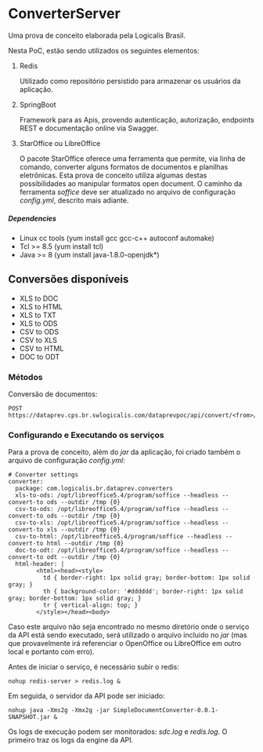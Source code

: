 # ConverterServer

Uma prova de conceito elaborada pela Logicalis Brasil.

Nesta PoC, estão sendo utilizados os seguintes elementos:

1. Redis

   Utilizado como repositório persistido para armazenar os usuários da aplicação.
      
2. SpringBoot

   Framework para as Apis, provendo autenticação, autorização, endpoints REST e documentação online via Swagger.
   
3. StarOffice ou LibreOffice

   O pacote StarOffice oferece uma ferramenta que permite, via linha de comando, converter alguns formatos de documentos e planilhas eletrônicas. Esta prova de conceito utiliza algumas destas possibilidades ao manipular formatos open document. O caminho da ferramenta _soffice_ deve ser atualizado no arquivo de configuração _config.yml_, descrito mais adiante.


##### Dependencies
* Linux cc tools (yum install gcc gcc-c++ autoconf automake)
* Tcl >= 8.5 (yum install tcl)
* Java >= 8 (yum install java-1.8.0-openjdk*)


## Conversões disponíveis

* XLS to DOC
* XLS to HTML
* XLS to TXT
* XLS to ODS
* CSV to ODS
* CSV to XLS
* CSV to HTML
* DOC to ODT

### Métodos

Conversão de documentos:

	POST https://dataprev.cps.br.swlogicalis.com/dataprevpoc/api/convert/<from>/<to>
	

### Configurando e Executando os serviços

Para a prova de conceito, além do _jar_ da aplicação, foi criado também o arquivo de configuração _config.yml_:


    # Converter settings
    converter:
      package: com.logicalis.br.dataprev.converters
      xls-to-ods: /opt/libreoffice5.4/program/soffice --headless --convert-to ods --outdir /tmp {0}
      csv-to-ods: /opt/libreoffice5.4/program/soffice --headless --convert-to ods --outdir /tmp {0}
      csv-to-xls: /opt/libreoffice5.4/program/soffice --headless --convert-to xls --outdir /tmp {0}
      csv-to-html: /opt/libreoffice5.4/program/soffice --headless --convert-to html --outdir /tmp {0}
      doc-to-odt: /opt/libreoffice5.4/program/soffice --headless --convert-to odt --outdir /tmp {0}
      html-header: |
            <html><head><style>
              td { border-right: 1px solid gray; border-bottom: 1px solid gray; }
              th { background-color: '#dddddd'; border-right: 1px solid gray; border-bottom: 1px solid gray; }
              tr { vertical-align: top; }
            </style></head><body>


Caso este arquivo não seja encontrado no mesmo diretório onde o serviço da API está sendo executado, será utilizado o arquivo incluido no _jar_ (mas que provavelmente irá referenciar o OpenOffice ou LibreOffice em outro local e portanto com erro).

Antes de iniciar o serviço, é necessário subir o redis:

    nohup redis-server > redis.log &
    
Em seguida, o servidor da API pode ser iniciado:

    nohup java -Xms2g -Xmx2g -jar SimpleDocumentConverter-0.0.1-SNAPSHOT.jar &
    
Os logs de execução podem ser monitorados: _sdc.log_ e _redis.log_. O primeiro traz os logs da engine da API.
